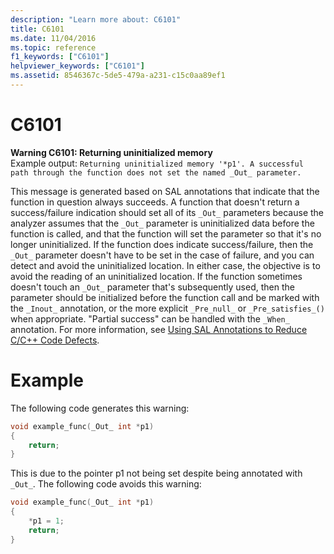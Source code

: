 ```yaml
---
description: "Learn more about: C6101"
title: C6101
ms.date: 11/04/2016
ms.topic: reference
f1_keywords: ["C6101"]
helpviewer_keywords: ["C6101"]
ms.assetid: 8546367c-5de5-479a-a231-c15c0aa89ef1
---
```

# C6101

**Warning C6101: Returning uninitialized memory**\
Example output: ```Returning uninitialized memory '*p1'. A successful path through the function does not set the named _Out_ parameter.```

This message is generated based on SAL annotations that indicate that the function in question always succeeds. A function that doesn't return a success/failure indication should set all of its `_Out_` parameters because the analyzer assumes that the `_Out_` parameter is uninitialized data before the function is called, and that the function will set the parameter so that it's no longer uninitialized. If the function does indicate success/failure, then the `_Out_` parameter doesn't have to be set in the case of failure, and you can detect and avoid the uninitialized location. In either case, the objective is to avoid the reading of an uninitialized location. If the function sometimes doesn't touch an `_Out_` parameter that's subsequently used, then the parameter should be initialized before the function call and be marked with the `_Inout_` annotation, or the more explicit `_Pre_null_` or `_Pre_satisfies_()` when appropriate. "Partial success" can be handled with the `_When_` annotation. For more information, see [Using SAL Annotations to Reduce C/C++ Code Defects](../code-quality/using-sal-annotations-to-reduce-c-cpp-code-defects.md).

# Example
The following code generates this warning:
```cpp
void example_func(_Out_ int *p1)
{
    return;
}
```
This is due to the pointer p1 not being set despite being annotated with ```_Out_```. The following code avoids this warning:
```cpp
void example_func(_Out_ int *p1)
{
    *p1 = 1;
    return;
}
```

